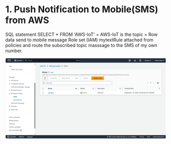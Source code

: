 # 1. Push Notification to Mobile(SMS) from AWS 

SQL statement
SELECT * FROM 'AWS-IoT' = AWS-IoT is the topic = Row data send to mobile message
Role set (IAM) mytextRule attached from policies and route the subscribed topic masssage to the SMS of my own number.

<p align="center">
  <img src="https://github.com/prashun06/AWS_IoT_Core_project/blob/main/Images/SNS.png" alt="AWS Message routing panal"/>
</p>
